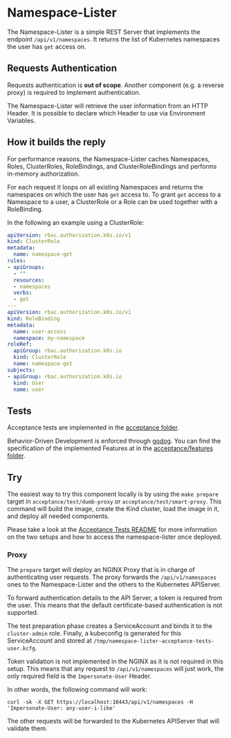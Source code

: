# Namespace-Lister

The Namespace-Lister is a simple REST Server that implements the endpoint `/api/v1/namespaces`.
It returns the list of Kubernetes namespaces the user has `get` access on.

## Requests Authentication

Requests authentication is **out of scope**.
Another component (e.g. a reverse proxy) is required to implement authentication.

The Namespace-Lister will retrieve the user information from an HTTP Header.
It is possible to declare which Header to use via Environment Variables.

## How it builds the reply

For performance reasons, the Namespace-Lister caches Namespaces, Roles, ClusterRoles, RoleBindings, and ClusterRoleBindings and performs in-memory authorization.

For each request it loops on all existing Namespaces and returns the namespaces on which the user has `get` access to.
To grant `get` access to a Namespace to a user, a ClusterRole or a Role can be used together with a RoleBinding.

In the following an example using a ClusterRole:

```yaml
apiVersion: rbac.authorization.k8s.io/v1
kind: ClusterRole
metadata:
  name: namespace-get
rules:
- apiGroups:
  - ""
  resources:
  - namespaces
  verbs:
  - get
---
apiVersion: rbac.authorization.k8s.io/v1
kind: RoleBinding
metadata:
  name: user-access
  namespace: my-namespace
roleRef:
  apiGroup: rbac.authorization.k8s.io
  kind: ClusterRole
  name: namespace-get
subjects:
- apiGroup: rbac.authorization.k8s.io
  kind: User
  name: user
```

## Tests

Acceptance tests are implemented in the [acceptance folder](./acceptance/).

Behavior-Driven Development is enforced through [godog](https://github.com/cucumber/godog).
You can find the specification of the implemented Features at in the [acceptance/features folder](./acceptance/features/).

## Try

The easiest way to try this component locally is by using the `make prepare` target in `acceptance/test/dumb-proxy` or `acceptance/test/smart-proxy`.
This command will build the image, create the Kind cluster, load the image in it, and deploy all needed components.

Please take a look at the [Acceptance Tests README](./acceptance/README.md) for more information on the two setups and how to access the namespace-lister once deployed.

### Proxy

The `prepare` target will deploy an NGINX Proxy that is in charge of authenticating user requests.
The proxy forwards the `/api/v1/namespaces` ones to the Namespace-Lister and the others to the Kubernetes APIServer.

To forward authentication details to the API Server, a token is required from the user.
This means that the default certificate-based authentication is not supported.

The test preparation phase creates a ServiceAccount and binds it to the `cluster-admin` role.
Finally, a kubeconfig is generated for this ServiceAccount and stored at `/tmp/namespace-lister-acceptance-tests-user.kcfg`.

Token validation is not implemented in the NGINX as it is not required in this setup.
This means that any request to `/api/v1/namespaces` will just work, the only required field is the `Impersonate-User` Header.

In other words, the following command will work:
```
curl -sk -X GET https://localhost:10443/api/v1/namespaces -H 'Impersonate-User: any-user-i-like'
```

The other requests will be forwarded to the Kubernetes APIServer that will validate them.

